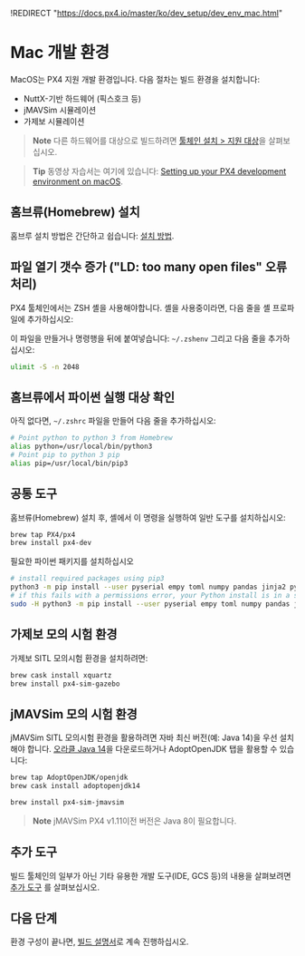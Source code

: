 !REDIRECT "https://docs.px4.io/master/ko/dev_setup/dev_env_mac.html"

# Mac 개발 환경

MacOS는 PX4 지원 개발 환경입니다. 다음 절차는 빌드 환경을 설치합니다:

* NuttX-기반 하드웨어 (픽스호크 등)
* jMAVSim 시뮬레이션
* 가제보 시뮬레이션

> **Note** 다른 하드웨어를 대상으로 빌드하려면 [툴체인 설치 > 지원 대상](../setup/dev_env.md#supported-targets)을 살펴보십시오. 

<span></span>

> **Tip** 동영상 자습서는 여기에 있습니다: [Setting up your PX4 development environment on macOS](https://youtu.be/tMbMGiMs1cQ).

## 홈브류(Homebrew) 설치

홈브루 설치 방법은 간단하고 쉽습니다: [설치 방법](https://brew.sh).

## 파일 열기 갯수 증가 ("LD: too many open files" 오류 처리)

PX4 툴체인에서는 ZSH 셸을 사용해야합니다. 셸을 사용중이라면, 다음 줄을 셸 프로파일에 추가하십시오:

이 파일을 만들거나 명령행을 뒤에 붙여넣습니다: `~/.zshenv` 그리고 다음 줄을 추가하십시오:

```sh
ulimit -S -n 2048
```

## 홈브류에서 파이썬 실행 대상 확인

아직 없다면, `~/.zshrc` 파일을 만들어 다음 줄을 추가하십시오:

```sh
# Point python to python 3 from Homebrew
alias python=/usr/local/bin/python3
# Point pip to python 3 pip
alias pip=/usr/local/bin/pip3
```

## 공통 도구

홈브류(Homebrew) 설치 후, 셸에서 이 명령을 실행하여 일반 도구를 설치하십시오:

```sh
brew tap PX4/px4
brew install px4-dev
```

필요한 파이썬 패키지를 설치하십시오

```sh
# install required packages using pip3
python3 -m pip install --user pyserial empy toml numpy pandas jinja2 pyyaml pyros-genmsg packaging
# if this fails with a permissions error, your Python install is in a system path - use this command instead:
sudo -H python3 -m pip install --user pyserial empy toml numpy pandas jinja2 pyyaml pyros-genmsg packaging
```

## 가제보 모의 시험 환경

가제보 SITL 모의시험 환경을 설치하려면:

```sh
brew cask install xquartz
brew install px4-sim-gazebo
```

## jMAVSim 모의 시험 환경

jMAVSim SITL 모의시험 환경을 활용하려면 자바 최신 버전(예: Java 14)을 우선 설치해야 합니다. [오라클 Java 14](https://www.oracle.com/java/technologies/javase-jdk14-downloads.html)을 다운로드하거나 AdoptOpenJDK 탭을 활용할 수 있습니다:

```sh
brew tap AdoptOpenJDK/openjdk
brew cask install adoptopenjdk14
```

```sh
brew install px4-sim-jmavsim
```

> **Note** jMAVSim PX4 v1.11이전 버전은 Java 8이 필요합니다.

## 추가 도구

빌드 툴체인의 일부가 아닌 기타 유용한 개발 도구(IDE, GCS 등)의 내용을 살펴보려면 [추가 도구](../setup/generic_dev_tools.md) 를 살펴보십시오.

## 다음 단계

환경 구성이 끝나면, [빌드 설명서](../setup/building_px4.md)로 계속 진행하십시오.